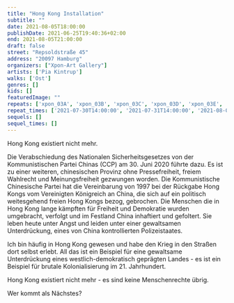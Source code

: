 ```yaml
---
title: "Hong Kong Installation"
subtitle: ""
date: 2021-08-05T18:00:00
publishDate: 2021-06-25T19:40:36+02:00
end: 2021-08-05T21:00:00
draft: false
street: "Repsoldstraße 45"
address: "20097 Hamburg"
organizers: ["Xpon-Art Gallery"]
artists: ['Pia Kintrup']
walks: ['Ost']
genres: []
kids: []
featuredImage: ""
repeats: ['xpon_03A', 'xpon_03B', 'xpon_03C', 'xpon_03D', 'xpon_03E', 'xpon_03F', 'xpon_03H', 'xpon_03I', 'xpon_03J']
repeat_times: ['2021-07-30T14:00:00', '2021-07-31T14:00:00', '2021-08-01T14:00:00', '2021-08-02T18:00:00', '2021-08-03T14:00:00', '2021-08-04T18:00:00', '2021-08-06T18:00:00', '2021-08-07T18:00:00', '2021-08-08T14:00:00']
sequels: []
sequel_times: []
---
```


Hong Kong existiert nicht mehr. 

Die Verabschiedung des Nationalen Sicherheitsgesetzes von der Kommunistischen Partei Chinas (CCP) am 30. Juni 2020 führte dazu. Es ist zu einer weiteren, chinesischen Provinz ohne Pressefreiheit, freiem Wahlrecht und Meinungsfreiheit gezwungen worden. Die Kommunistische Chinesische Partei hat die Vereinbarung von 1997 bei der Rückgabe Hong Kongs vom Vereinigten Königreich an China, die sich auf ein politisch weitesgehend freien Hong Kongs bezog, gebrochen. Die Menschen die in Hong Kong lange kämpften für Freiheit und Demokratie wurden umgebracht, verfolgt und im Festland China inhaftiert und gefoltert. Sie leben heute unter Angst und leiden unter einer gewaltsamen Unterdrückung, eines von China kontrollierten Polizeistaates. 

Ich bin häufig in Hong Kong gewesen und habe den Krieg in den Straßen dort selbst erlebt. All das ist ein Beispiel für eine gewaltsame Unterdrückung eines westlich-demokratisch geprägten Landes - es ist ein Beispiel für brutale Kolonialisierung im 21. Jahrhundert. 

Hong Kong existiert nicht mehr - es sind keine Menschenrechte übrig.

Wer kommt als Nächstes?